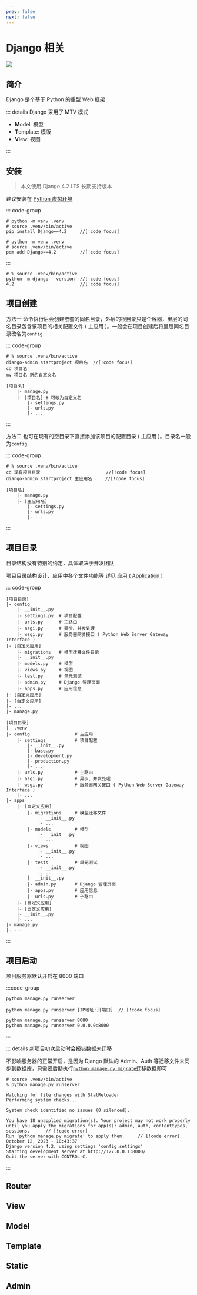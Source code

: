 ```yaml
---
prev: false
next: false
---
```


# Django 相关

![](/images/django.webp)

## 简介

Django 是个基于 Python 的重型 Web 框架

::: details Django 采用了 MTV 模式

- **M**odel: 模型
- **T**emplate: 模版
- **V**iew: 视图

:::

## 安装

> 本文使用 Django 4.2 LTS 长期支持版本

建议安装在 [Python 虚拟环境](../../index.md#虚拟环境)

::: code-group

```shell [pip 安装]
# python -m venv .venv
# source .venv/bin/active
pip install Django==4.2     //[!code focus]
```

```shell [PDM 管理的项目中安装]
# python -m venv .venv
# source .venv/bin/active
pdm add Django==4.2         //[!code focus]
```

:::

```shell
# % source .venv/bin/active
python -m django --version  //[!code focus]
4.2                         //[!code focus]
```

## 项目创建

<Badge>方法一</Badge> 命令执行后会创建嵌套的同名目录，外层的根目录只是个容器，里层的同名目录包含该项目的相关配置文件 ( 主应用 )。一般会在项目创建后将里层同名目录改名为`config`

::: code-group

```shell [方法一 ( 项目初始化 )]
# % source .venv/bin/active
diango-admin startproject 项目名  //[!code focus]
cd 项目名
mv 项目名 新的自定义名
```

```shell [生成的目录结构]
[项目名]
    |- manage.py
    |- [项目名] # 可改为自定义名
        |- settings.py
        |- urls.py
        |- ...
```

:::

<Badge>方法二</Badge> 也可在现有的空目录下直接添加该项目的配置目录 ( 主应用 )。目录名一般为`config`

::: code-group

```shell [方法二 ( 现有目录下 )]
# % source .venv/bin/active
cd 现有项目目录                         //[!code focus]
diango-admin startproject 主应用名 .   //[!code focus]
```

```shell [生成的目录结构]
[项目名]
    |- manage.py
    |- [主应用名]
        |- settings.py
        |- urls.py
        |- ...
```

:::

## 项目目录

目录结构没有特别的约定，具体取决于开发团队

项目目录结构设计、应用中各个文件功能等 详见 [应用 ( Application )](./basics/application.md#应用目录)

::: code-group

```shell [默认目录结构]
[项目目录]
|- config
    |- __init__.py
    |- settings.py  # 项目配置
    |- urls.py      # 主路由
    |- asgi.py      # 异步、并发处理
    |- wsgi.py      # 服务器网关接口 ( Python Web Server Gateway Interface )
|- [自定义应用]
    |- migrations   # 模型迁移文件目录
    |- __init__.py
    |- models.py    # 模型
    |- views.py     # 视图
    |- test.py      # 单元测试
    |- admin.py     # Django 管理页面
    |- apps.py      # 应用信息
|- [自定义应用]
|- [自定义应用]
|- ...
|- manage.py
```

```shell [推荐目录结构]
[项目目录]
|- .venv
|- config                 # 主应用
    |- settings           # 项目配置
        |- __init__.py
        |- base.py
        |- development.py
        |- production.py
        |- ...
    |- urls.py            # 主路由
    |- asgi.py            # 异步、并发处理
    |- wsgi.py            # 服务器网关接口 ( Python Web Server Gateway Interface )
    |- ...
|- apps
    |- [自定义应用]
        |- migrations     # 模型迁移文件
            |- __init__.py
            |- ...
        |- models         # 模型
            |- __init__.py
            |- ...
        |- views          # 视图
            |- __init__.py
            |- ...
        |- tests          # 单元测试
            |- __init__.py
            |- ...
        |- __init__.py
        |- admin.py       # Django 管理页面
        |- apps.py        # 应用信息
        |- urls.py        # 子路由
    |- [自定义应用]
    |- [自定义应用]
    |- __init__.py
    |- ...
|- manage.py
|- ...
```

:::

## 项目启动

项目服务器默认开启在 8000 端口

:::code-group

```shell [默认端口]
python manage.py runserver
```

```shell [自定义IP与端口]
python manage.py runserver [IP地址:][端口]  // [!code focus]

python manage.py runserver 8080
python manage.py runserver 0.0.0.0:8000
```

:::

::: details 新项目初次启动时会报错数据未迁移

不影响服务器的正常开启，是因为 Django 默认的 Admin、Auth 等迁移文件未同步到数据库，只需要后期执行[`python manage.py migrate`](./basics/model.md#数据迁移)迁移数据即可

```shell
# source .venv/bin/active
% python manage.py runserver

Watching for file changes with StatReloader
Performing system checks...

System check identified no issues (0 silenced).

You have 18 unapplied migration(s). Your project may not work properly until you apply the migrations for app(s): admin, auth, contenttypes, sessions.      // [!code error]
Run 'python manage.py migrate' to apply them.     // [!code error]
October 12, 2023 - 10:43:37
Django version 4.2, using settings 'config.settings'
Starting development server at http://127.0.0.1:8000/
Quit the server with CONTROL-C.
```

:::

## Router

## View

## Model

## Template

## Static

## Admin

```

```
